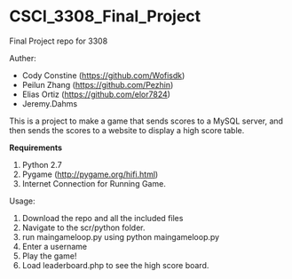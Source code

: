 # CSCI_3308_Final_Project

Final Project repo for 3308

Auther: 

+ Cody Constine (https://github.com/Wofisdk)
+ Peilun Zhang (https://github.com/Pezhin)
+ Elias Ortiz (https://github.com/elor7824)
+ Jeremy.Dahms


This is a project to make a game that sends scores to a MySQL server, and then sends the scores to a website to display a high score table.


__Requirements__


1. Python 2.7
2. Pygame (http://pygame.org/hifi.html)
3. Internet Connection for Running Game.
 

Usage:


1. Download the repo and all the included files
2. Navigate to the scr/python folder.
3. run maingameloop.py using python maingameloop.py
4. Enter a username
5. Play the game!
6. Load leaderboard.php to see the high score board.
